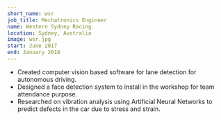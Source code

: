 ```yaml
---
short_name: wsr
job_title: Mechatronics Engineer
name: Western Sydney Racing
location: Sydney, Australia
image: wsr.jpg
start: June 2017
end: January 2018
---
```


* Created computer vision based software for lane detection for autonomous driving.
* Designed a face detection system to install in the workshop for team attendance purpose.
* Researched on vibration analysis using Artificial Neural Networks to predict defects in the car due to stress and strain.
